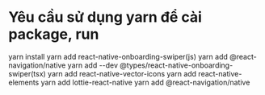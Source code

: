 # Yêu cầu sử dụng yarn để cài package, run
 yarn install
 yarn add react-native-onboarding-swiper(js)
 yarn add @react-navigation/native
 yarn add --dev @types/react-native-onboarding-swiper(tsx)
 yarn add react-native-vector-icons
 yarn add react-native-elements
yarn add lottie-react-native
yarn add @react-navigation/native
